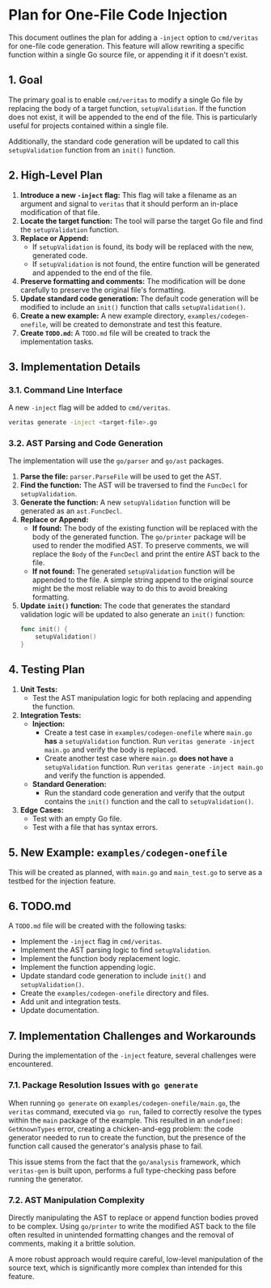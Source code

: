 # Plan for One-File Code Injection

This document outlines the plan for adding a `-inject` option to `cmd/veritas` for one-file code generation. This feature will allow rewriting a specific function within a single Go source file, or appending it if it doesn't exist.

## 1. Goal

The primary goal is to enable `cmd/veritas` to modify a single Go file by replacing the body of a target function, `setupValidation`. If the function does not exist, it will be appended to the end of the file. This is particularly useful for projects contained within a single file.

Additionally, the standard code generation will be updated to call this `setupValidation` function from an `init()` function.

## 2. High-Level Plan

1.  **Introduce a new `-inject` flag:** This flag will take a filename as an argument and signal to `veritas` that it should perform an in-place modification of that file.
2.  **Locate the target function:** The tool will parse the target Go file and find the `setupValidation` function.
3.  **Replace or Append:**
    *   If `setupValidation` is found, its body will be replaced with the new, generated code.
    *   If `setupValidation` is not found, the entire function will be generated and appended to the end of the file.
4.  **Preserve formatting and comments:** The modification will be done carefully to preserve the original file's formatting.
5.  **Update standard code generation:** The default code generation will be modified to include an `init()` function that calls `setupValidation()`.
6.  **Create a new example:** A new example directory, `examples/codegen-onefile`, will be created to demonstrate and test this feature.
7.  **Create `TODO.md`:** A `TODO.md` file will be created to track the implementation tasks.

## 3. Implementation Details

### 3.1. Command Line Interface

A new `-inject` flag will be added to `cmd/veritas`.

```bash
veritas generate -inject <target-file>.go
```

### 3.2. AST Parsing and Code Generation

The implementation will use the `go/parser` and `go/ast` packages.

1.  **Parse the file:** `parser.ParseFile` will be used to get the AST.
2.  **Find the function:** The AST will be traversed to find the `FuncDecl` for `setupValidation`.
3.  **Generate the function:** A new `setupValidation` function will be generated as an `ast.FuncDecl`.
4.  **Replace or Append:**
    *   **If found:** The body of the existing function will be replaced with the body of the generated function. The `go/printer` package will be used to render the modified AST. To preserve comments, we will replace the `Body` of the `FuncDecl` and print the entire AST back to the file.
    *   **If not found:** The generated `setupValidation` function will be appended to the file. A simple string append to the original source might be the most reliable way to do this to avoid breaking formatting.
5.  **Update `init()` function:** The code that generates the standard validation logic will be updated to also generate an `init()` function:
    ```go
    func init() {
        setupValidation()
    }
    ```

## 4. Testing Plan

1.  **Unit Tests:**
    *   Test the AST manipulation logic for both replacing and appending the function.
2.  **Integration Tests:**
    *   **Injection:**
        *   Create a test case in `examples/codegen-onefile` where `main.go` **has** a `setupValidation` function. Run `veritas generate -inject main.go` and verify the body is replaced.
        *   Create another test case where `main.go` **does not have** a `setupValidation` function. Run `veritas generate -inject main.go` and verify the function is appended.
    *   **Standard Generation:**
        *   Run the standard code generation and verify that the output contains the `init()` function and the call to `setupValidation()`.
3.  **Edge Cases:**
    *   Test with an empty Go file.
    *   Test with a file that has syntax errors.

## 5. New Example: `examples/codegen-onefile`

This will be created as planned, with `main.go` and `main_test.go` to serve as a testbed for the injection feature.

## 6. TODO.md

A `TODO.md` file will be created with the following tasks:

*   Implement the `-inject` flag in `cmd/veritas`.
*   Implement the AST parsing logic to find `setupValidation`.
*   Implement the function body replacement logic.
*   Implement the function appending logic.
*   Update standard code generation to include `init()` and `setupValidation()`.
*   Create the `examples/codegen-onefile` directory and files.
*   Add unit and integration tests.
*   Update documentation.

## 7. Implementation Challenges and Workarounds

During the implementation of the `-inject` feature, several challenges were encountered.

### 7.1. Package Resolution Issues with `go generate`

When running `go generate` on `examples/codegen-onefile/main.go`, the `veritas` command, executed via `go run`, failed to correctly resolve the types within the `main` package of the example. This resulted in an `undefined: GetKnownTypes` error, creating a chicken-and-egg problem: the code generator needed to run to create the function, but the presence of the function call caused the generator's analysis phase to fail.

This issue stems from the fact that the `go/analysis` framework, which `veritas-gen` is built upon, performs a full type-checking pass before running the generator.

### 7.2. AST Manipulation Complexity

Directly manipulating the AST to replace or append function bodies proved to be complex. Using `go/printer` to write the modified AST back to the file often resulted in unintended formatting changes and the removal of comments, making it a brittle solution.

A more robust approach would require careful, low-level manipulation of the source text, which is significantly more complex than intended for this feature.

